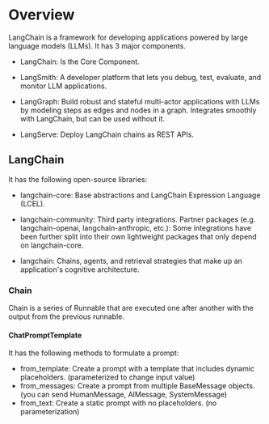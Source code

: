 # Overview
LangChain is a framework for developing applications powered by large language models (LLMs). It has 3 major components.

- LangChain: Is the Core Component.

- LangSmith: A developer platform that lets you debug, test, evaluate, and monitor LLM applications.

- LangGraph: Build robust and stateful multi-actor applications with LLMs by modeling steps as edges and nodes in a graph. Integrates smoothly with LangChain, but can be used without it.

- LangServe: Deploy LangChain chains as REST APIs.

## LangChain
It has the following open-source libraries:

- langchain-core: Base abstractions and LangChain Expression Language (LCEL).

- langchain-community: Third party integrations. Partner packages (e.g. langchain-openai, langchain-anthropic, etc.): Some integrations have been further split into their own lightweight packages that only depend on langchain-core.

- langchain: Chains, agents, and retrieval strategies that make up an application's cognitive architecture.

### Chain
Chain is a series of Runnable that are executed one after another with the output from the previous runnable.

#### ChatPromptTemplate
It has the following methods to formulate a prompt:
- from_template: Create a prompt with a template that includes dynamic placeholders. (parameterized to change input value)
- from_messages: Create a prompt from multiple BaseMessage objects. (you can send HumanMessage, AIMessage, SystemMessage)
- from_text: Create a static prompt with no placeholders. (no parameterization)

